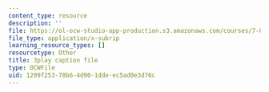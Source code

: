 ```yaml
---
content_type: resource
description: ''
file: https://ol-ocw-studio-app-production.s3.amazonaws.com/courses/7-016-introductory-biology-fall-2018/1209f25378b64d901ddeec5ad0e3d76c_Ao-r2nsib_Y.srt
file_type: application/x-subrip
learning_resource_types: []
resourcetype: Other
title: 3play caption file
type: OCWFile
uid: 1209f253-78b6-4d90-1dde-ec5ad0e3d76c
---
```

